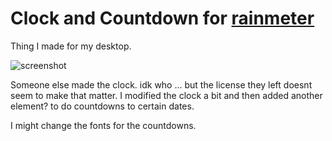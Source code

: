 # Clock and Countdown for [rainmeter](https://www.rainmeter.net/)

Thing I made for my desktop.

![screenshot](https://files.catbox.moe/pohrhh.png)

Someone else made the clock. idk who ... but the license they left doesnt seem to make that matter. I modified the clock a bit and then added another element? to do countdowns to certain dates.

I might change the fonts for the countdowns.
